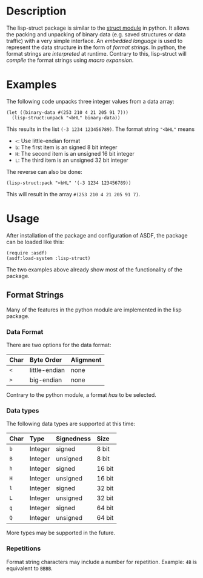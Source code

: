 # Description
The lisp-struct package is similar to the [struct module](https://docs.python.org/3/library/struct.html) in python.
It allows the packing and unpacking of binary data (e.g. saved structures or data traffic) with a very simple interface.
An *embedded language* is used to represent the data structure in the form of *format strings*.
In python, the format strings are *interpreted* at runtime.
Contrary to this, lisp-struct will *compile* the format strings using *macro expansion*.

# Examples
The following code unpacks three integer values from a data array:

    (let ((binary-data #(253 210 4 21 205 91 7)))
      (lisp-struct:unpack "<bHL" binary-data))
    
This results in the list `(-3 1234 123456789)`. The format string `"<bHL"` means
* `<`: Use little-endian format
* `b`: The first item is an signed 8 bit integer
* `H`: The second item is an unsigned 16 bit integer
* `L`: The third item is an unsigned 32 bit integer

The reverse can also be done:

    (lisp-struct:pack "<bHL" '(-3 1234 123456789))

This will result in the array `#(253 210 4 21 205 91 7)`.

# Usage
After installation of the package and configuration of ASDF, the package can be loaded like this:

    (require :asdf)
    (asdf:load-system :lisp-struct)

The two examples above already show most of the functionality of the package.

## Format Strings
Many of the features in the python module are implemented in the lisp package.

### Data Format
There are two options for the data format:

| Char | Byte Order    | Aligmnent |
| :--- | :------------ | :-------- |
| `<`  | little-endian | none      |
| `>`  | big-endian    | none      |

Contrary to the python module, a format *has* to be selected.

### Data types
The following data types are supported at this time:

| Char | Type    | Signedness | Size   |
| :--- | :------ | :--------- | :----- |
| `b`  | Integer | signed     | 8 bit  |
| `B`  | Integer | unsigned   | 8 bit  |
| `h`  | Integer | signed     | 16 bit |
| `H`  | Integer | unsigned   | 16 bit |
| `l`  | Integer | signed     | 32 bit |
| `L`  | Integer | unsigned   | 32 bit |
| `q`  | Integer | signed     | 64 bit |
| `Q`  | Integer | unsigned   | 64 bit |

More types may be supported in the future.

### Repetitions
Format string characters may include a number for repetition. Example: `4B` is equivalent to `BBBB`.
